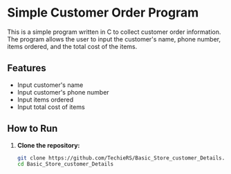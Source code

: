 # Simple Customer Order Program

This is a simple program written in C to collect customer order information. The program allows the user to input the customer's name, phone number, items ordered, and the total cost of the items.

## Features

- Input customer's name
- Input customer's phone number
- Input items ordered
- Input total cost of items

## How to Run

1. **Clone the repository:**
   ```sh
   git clone https://github.com/TechieRS/Basic_Store_customer_Details.git
   cd Basic_Store_customer_Details
